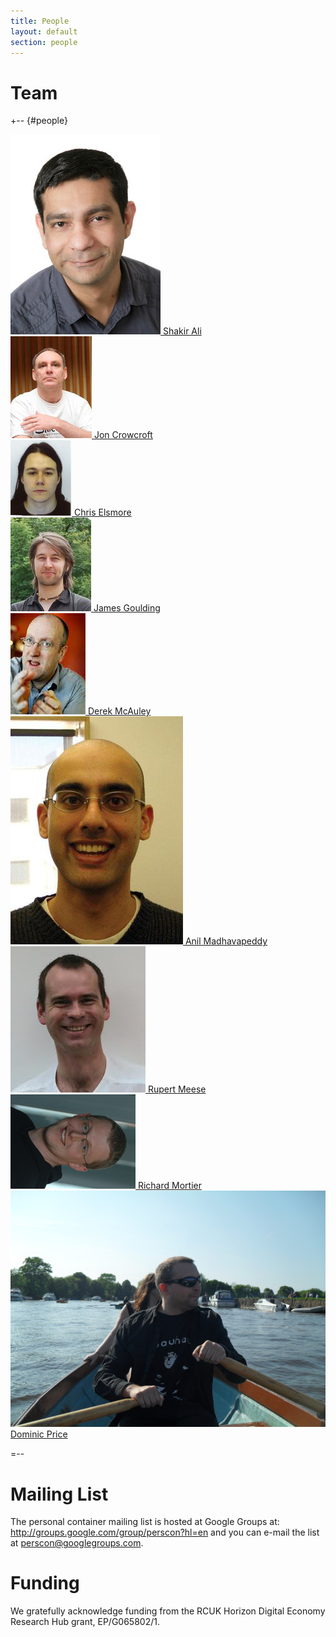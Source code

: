 ```yaml
---
title: People
layout: default
section: people
---
```


Team
====

+-- {#people}

<div class="person"><a href="">
  <img class="aligncenter" src="/images/people/sa.png" alt="">
  Shakir Ali
</a></div>
<div class="person"><a href="http://www.cl.cam.ac.uk/~jac22/">
  <img class="aligncenter" src="/images/people/jac.png" alt="">
  Jon Crowcroft
</a></div>
<div class="person"><a href="http://elsmorian.com/">
  <img class="aligncenter" src="/images/people/cce.png" alt="">
  Chris Elsmore
</a></div>
<div class="person"><a href="">
  <img class="aligncenter" src="/images/people/jog.png" alt="">
  James Goulding
</a></div>
<div class="person"><a href="http://www.cs.nott.ac.uk/~drm/">
  <img class="aligncenter" src="/images/people/drm.png" alt="">
  Derek McAuley
</a></div>
<div class="person"><a href="http://anil.recoil.org/">
  <img class="aligncenter" src="/images/people/avsm.png" alt="">
  Anil Madhavapeddy
</a></div>
<div class="person"><a href="">
  <img class="aligncenter" src="/images/people/rm.png" alt="">
  Rupert Meese
</a></div>
<div class="person"><a href="http://www.cs.nott.ac.uk/~rmm/">
  <img class="aligncenter" src="/images/people/rmm.png" alt="">
  Richard Mortier
</a></div>
<div class="person"><a href="http://www.cs.nott.ac.uk/~djp/">
  <img class="aligncenter" src="/images/people/djp.png" alt="">
  Dominic Price
</a></div>

=--

Mailing List
============

The personal container mailing list is hosted at Google Groups at:
<http://groups.google.com/group/perscon?hl=en> and you can e-mail the
list at <perscon@googlegroups.com>. 


Funding
=======

We gratefully acknowledge funding from the RCUK Horizon Digital
Economy Research Hub grant, EP/G065802/1. 

